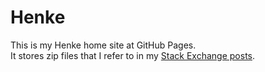 # Henke
This is my Henke home site at GitHub Pages.  
It stores zip files that I refer to in my [Stack Exchange posts](https://stackexchange.com/users/12678745/henke).
